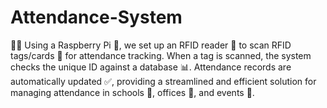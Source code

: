 # Attendance-System
👨‍💻 Using a Raspberry Pi 🥧, we set up an RFID reader 📡 to scan RFID tags/cards 🎫 for attendance tracking. When a tag is scanned, the system checks the unique ID against a database 📊. Attendance records are automatically updated ✅, providing a streamlined and efficient solution for managing attendance in schools 🏫, offices 🏢, and events 🎉.
